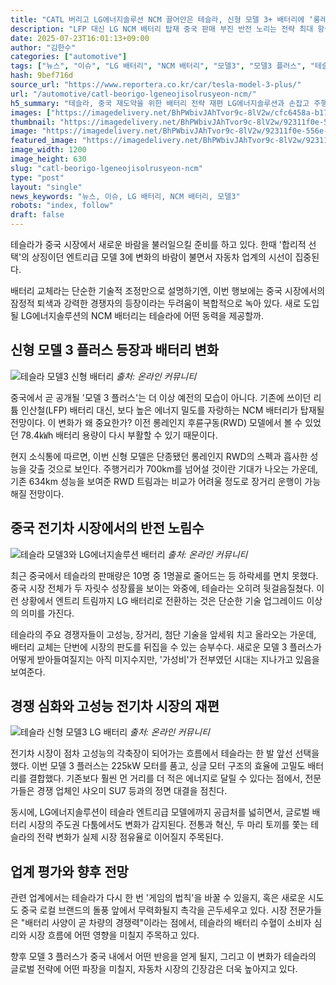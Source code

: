```yaml
---
title: "CATL 버리고 LG에너지솔루션 NCM 끌어안은 테슬라, 신형 모델 3+ 배터리에 ‘롱레인지 RWD 부활’"
description: "LFP 대신 LG NCM 배터리 탑재 중국 판매 부진 반전 노리는 전략 최대 항속거리, 기존 기록 넘을 듯 ..."
date: 2025-07-23T16:01:13+09:00
author: "김한수"
categories: ["automotive"]
tags: ["뉴스", "이슈", "LG 배터리", "NCM 배터리", "모델3", "모델3 플러스", "테슬라", "배터리판도재편", "중국전기차반격"]
hash: 9bef716d
source_url: "https://www.reportera.co.kr/car/tesla-model-3-plus/"
url: "/automotive/catl-beorigo-lgeneojisolrusyeon-ncm/"
h5_summary: "테슬라, 중국 재도약을 위한 배터리 전략 재편 LG에너지솔루션과 손잡고 주행거리 경쟁 불 붙인다"
images: ["https://imagedelivery.net/BhPWbivJAhTvor9c-8lV2w/cfc6458a-b172-4810-91fb-0703267bd800/public", "https://imagedelivery.net/BhPWbivJAhTvor9c-8lV2w/741052c2-17f9-4deb-e335-782b4951d400/public", "https://imagedelivery.net/BhPWbivJAhTvor9c-8lV2w/56a87153-3bf2-4325-27b7-6732c36df100/public", "https://imagedelivery.net/BhPWbivJAhTvor9c-8lV2w/92311f0e-556e-4a30-a467-2b7739061e00/public"]
thumbnail: "https://imagedelivery.net/BhPWbivJAhTvor9c-8lV2w/92311f0e-556e-4a30-a467-2b7739061e00/public"
image: "https://imagedelivery.net/BhPWbivJAhTvor9c-8lV2w/92311f0e-556e-4a30-a467-2b7739061e00/public"
featured_image: "https://imagedelivery.net/BhPWbivJAhTvor9c-8lV2w/92311f0e-556e-4a30-a467-2b7739061e00/public"
image_width: 1200
image_height: 630
slug: "catl-beorigo-lgeneojisolrusyeon-ncm"
type: "post"
layout: "single"
news_keywords: "뉴스, 이슈, LG 배터리, NCM 배터리, 모델3"
robots: "index, follow"
draft: false
---
```


테슬라가 중국 시장에서 새로운 바람을 불러일으킬 준비를 하고 있다. 한때 '합리적 선택'의 상징이던 엔트리급 모델 3에 변화의 바람이 불면서 자동차 업계의 시선이 집중된다.

배터리 교체라는 단순한 기술적 조정만으로 설명하기엔, 이번 행보에는 중국 시장에서의 잠정적 퇴색과 강력한 경쟁자의 등장이라는 두려움이 복합적으로 녹아 있다. 새로 도입될 LG에너지솔루션의 NCM 배터리는 테슬라에 어떤 동력을 제공할까.

## 신형 모델 3 플러스 등장과 배터리 변화

![테슬라 모델3 신형 배터리](https://imagedelivery.net/BhPWbivJAhTvor9c-8lV2w/cfc6458a-b172-4810-91fb-0703267bd800/public)
*출처: 온라인 커뮤니티*


중국에서 곧 공개될 '모델 3 플러스'는 더 이상 예전의 모습이 아니다. 기존에 쓰이던 리튬 인산철(LFP) 배터리 대신, 보다 높은 에너지 밀도를 자랑하는 NCM 배터리가 탑재될 전망이다. 이 변화가 왜 중요한가? 이전 롱레인지 후륜구동(RWD) 모델에서 볼 수 있었던 78.4㎾h 배터리 용량이 다시 부활할 수 있기 때문이다.

현지 소식통에 따르면, 이번 신형 모델은 단종됐던 롱레인지 RWD의 스펙과 흡사한 성능을 갖출 것으로 보인다. 주행거리가 700km를 넘어설 것이란 기대가 나오는 가운데, 기존 634km 성능을 보여준 RWD 트림과는 비교가 어려울 정도로 장거리 운행이 가능해질 전망이다.

## 중국 전기차 시장에서의 반전 노림수

![테슬라 모델3와 LG에너지솔루션 배터리](https://imagedelivery.net/BhPWbivJAhTvor9c-8lV2w/741052c2-17f9-4deb-e335-782b4951d400/public)
*출처: 온라인 커뮤니티*


최근 중국에서 테슬라의 판매량은 10명 중 1명꼴로 줄어드는 등 하락세를 면치 못했다. 중국 시장 전체가 두 자릿수 성장률을 보이는 와중에, 테슬라는 오히려 뒷걸음질쳤다. 이런 상황에서 엔트리 트림까지 LG 배터리로 전환하는 것은 단순한 기술 업그레이드 이상의 의미를 가진다.

테슬라의 주요 경쟁자들이 고성능, 장거리, 첨단 기술을 앞세워 치고 올라오는 가운데, 배터리 교체는 단번에 시장의 판도를 뒤집을 수 있는 승부수다. 새로운 모델 3 플러스가 어떻게 받아들여질지는 아직 미지수지만, '가성비'가 전부였던 시대는 지나가고 있음을 보여준다.

## 경쟁 심화와 고성능 전기차 시장의 재편

![테슬라 신형 모델3 LG 배터리](https://imagedelivery.net/BhPWbivJAhTvor9c-8lV2w/56a87153-3bf2-4325-27b7-6732c36df100/public)
*출처: 온라인 커뮤니티*


전기차 시장이 점차 고성능의 각축장이 되어가는 흐름에서 테슬라는 한 발 앞선 선택을 했다. 이번 모델 3 플러스는 225kW 모터를 품고, 싱글 모터 구조의 효율에 고밀도 배터리를 결합했다. 기존보다 훨씬 먼 거리를 더 적은 에너지로 달릴 수 있다는 점에서, 전문가들은 경쟁 업체인 샤오미 SU7 등과의 정면 대결을 점친다.

동시에, LG에너지솔루션이 테슬라 엔트리급 모델에까지 공급처를 넓히면서, 글로벌 배터리 시장의 주도권 다툼에서도 변화가 감지된다. 전통과 혁신, 두 마리 토끼를 쫓는 테슬라의 전략 변화가 실제 시장 점유율로 이어질지 주목된다.

## 업계 평가와 향후 전망

관련 업계에서는 테슬라가 다시 한 번 '게임의 법칙'을 바꿀 수 있을지, 혹은 새로운 시도도 중국 로컬 브랜드의 돌풍 앞에서 무력화될지 촉각을 곤두세우고 있다. 시장 전문가들은 "배터리 사양이 곧 차량의 경쟁력"이라는 점에서, 테슬라의 배터리 수혈이 소비자 심리와 시장 흐름에 어떤 영향을 미칠지 주목하고 있다.

향후 모델 3 플러스가 중국 내에서 어떤 반응을 얻게 될지, 그리고 이 변화가 테슬라의 글로벌 전략에 어떤 파장을 미칠지, 자동차 시장의 긴장감은 더욱 높아지고 있다.
